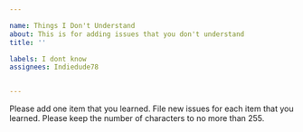 ```yaml
---

name: Things I Don't Understand
about: This is for adding issues that you don't understand
title: ''

labels: I dont know
assignees: Indiedude78


---
```


Please add one item that you learned.  File new issues for each item that you learned.  Please keep the number of characters to no more than 255.
